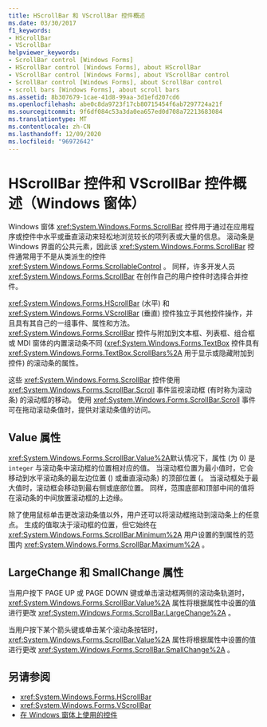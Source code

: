 ```yaml
---
title: HScrollBar 和 VScrollBar 控件概述
ms.date: 03/30/2017
f1_keywords:
- HScrollBar
- VScrollBar
helpviewer_keywords:
- ScrollBar control [Windows Forms]
- HScrollBar control [Windows Forms], about HScrollBar
- VScrollBar control [Windows Forms], about VScrollBar control
- ScrollBar control [Windows Forms], about ScrollBar control
- scroll bars [Windows Forms], about scroll bars
ms.assetid: 8b307679-1cae-41d8-99aa-3d1efd207cd6
ms.openlocfilehash: abe0c8da9723f17cb80715454f6ab7297724a21f
ms.sourcegitcommit: 9f6df084c53a3da0ea657ed0d708a72213683084
ms.translationtype: MT
ms.contentlocale: zh-CN
ms.lasthandoff: 12/09/2020
ms.locfileid: "96972642"
---
```

# <a name="hscrollbar-and-vscrollbar-controls-overview-windows-forms"></a>HScrollBar 控件和 VScrollBar 控件概述（Windows 窗体）
Windows 窗体 <xref:System.Windows.Forms.ScrollBar> 控件用于通过在应用程序或控件中水平或垂直滚动来轻松地浏览较长的项列表或大量的信息。 滚动条是 Windows 界面的公共元素，因此该 <xref:System.Windows.Forms.ScrollBar> 控件通常用于不是从类派生的控件 <xref:System.Windows.Forms.ScrollableControl> 。 同样，许多开发人员 <xref:System.Windows.Forms.ScrollBar> 在创作自己的用户控件时选择合并控件。  
  
 <xref:System.Windows.Forms.HScrollBar> (水平) 和 <xref:System.Windows.Forms.VScrollBar> (垂直) 控件独立于其他控件操作，并且具有其自己的一组事件、属性和方法。 <xref:System.Windows.Forms.ScrollBar> 控件与附加到文本框、列表框、组合框或 MDI 窗体的内置滚动条不同 (<xref:System.Windows.Forms.TextBox> 控件具有 <xref:System.Windows.Forms.TextBox.ScrollBars%2A> 用于显示或隐藏附加到控件) 的滚动条的属性。  
  
 这些 <xref:System.Windows.Forms.ScrollBar> 控件使用 <xref:System.Windows.Forms.ScrollBar.Scroll> 事件监视滚动框 (有时称为滚动条) 的滚动框的移动。 使用 <xref:System.Windows.Forms.ScrollBar.Scroll> 事件可在拖动滚动条值时，提供对滚动条值的访问。  
  
## <a name="value-property"></a>Value 属性  
 <xref:System.Windows.Forms.ScrollBar.Value%2A>默认情况下，属性 (为 0) 是 `integer` 与滚动条中滚动框的位置相对应的值。 当滚动框位置为最小值时，它会移动到水平滚动条的最左边位置 () 或垂直滚动条) 的顶部位置 (。 当滚动框处于最大值时，滚动框会移动到最右侧或底部位置。 同样，范围底部和顶部中间的值将在滚动条的中间放置滚动框的上边缘。  
  
 除了使用鼠标单击更改滚动条值以外，用户还可以将滚动框拖动到滚动条上的任意点。 生成的值取决于滚动框的位置，但它始终在 <xref:System.Windows.Forms.ScrollBar.Minimum%2A> 用户设置的到属性的范围内 <xref:System.Windows.Forms.ScrollBar.Maximum%2A> 。  
  
## <a name="largechange-and-smallchange-properties"></a>LargeChange 和 SmallChange 属性  
 当用户按下 PAGE UP 或 PAGE DOWN 键或单击滚动框两侧的滚动条轨道时， <xref:System.Windows.Forms.ScrollBar.Value%2A> 属性将根据属性中设置的值进行更改 <xref:System.Windows.Forms.ScrollBar.LargeChange%2A> 。  
  
 当用户按下某个箭头键或单击某个滚动条按钮时， <xref:System.Windows.Forms.ScrollBar.Value%2A> 属性将根据属性中设置的值进行更改 <xref:System.Windows.Forms.ScrollBar.SmallChange%2A> 。  
  
## <a name="see-also"></a>另请参阅

- <xref:System.Windows.Forms.HScrollBar>
- <xref:System.Windows.Forms.VScrollBar>
- [在 Windows 窗体上使用的控件](controls-to-use-on-windows-forms.md)
